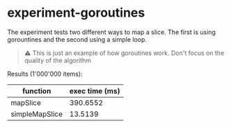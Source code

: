 # experiment-goroutines

The experiment tests two different ways to map a slice.
The first is using gorountines and the second using a simple loop.

> :warning: This is just an example of how goroutines work. Don't focus on the quality of the algorithm


Results (1'000'000 items):

| function       | exec time (ms) |
| -------------- | -------------- |
| mapSlice       | 390.6552       |
| simpleMapSlice | 13.5139        |